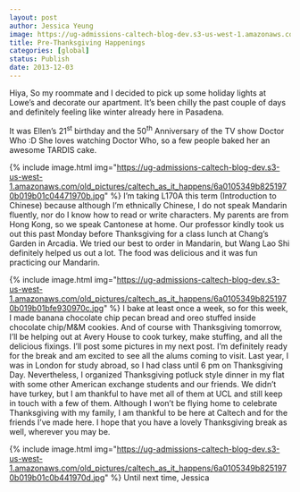 ```yaml
---
layout: post
author: Jessica Yeung
image: https://ug-admissions-caltech-blog-dev.s3-us-west-1.amazonaws.com/old_pictures/caltech_as_it_happens/6a0105349b8251970b019b01c043ea970b.jpg
title: Pre-Thanksgiving Happenings
categories: [global]
status: Publish
date: 2013-12-03
---
```


Hiya,
So my roommate and I decided to pick up some holiday lights at Lowe’s and decorate our apartment. It’s been chilly the past couple of days and definitely feeling like winter already here in Pasadena.

It was Ellen’s 21<sup>st</sup> birthday and the 50<sup>th</sup> Anniversary of the TV show Doctor Who :D She loves watching Doctor Who, so a few people baked her an awesome TARDIS cake.


{% include image.html img="https://ug-admissions-caltech-blog-dev.s3-us-west-1.amazonaws.com/old_pictures/caltech_as_it_happens/6a0105349b8251970b019b01c04471970b.jpg" %}
I’m taking L170A this term (Introduction to Chinese) because although I’m ethnically Chinese, I do not speak Mandarin fluently, nor do I know how to read or write characters. My parents are from Hong Kong, so we speak Cantonese at home. Our professor kindly took us out this past Monday before Thanksgiving for a class lunch at Chang’s Garden in Arcadia. We tried our best to order in Mandarin, but Wang Lao Shi definitely helped us out a lot. The food was delicious and it was fun practicing our Mandarin.


{% include image.html img="https://ug-admissions-caltech-blog-dev.s3-us-west-1.amazonaws.com/old_pictures/caltech_as_it_happens/6a0105349b8251970b019b01bfe930970c.jpg" %}
I bake at least once a week, so for this week, I made banana chocolate chip pecan bread and oreo stuffed inside chocolate chip/M&amp;M cookies. And of course with Thanksgiving tomorrow, I’ll be helping out at Avery House to cook turkey, make stuffing, and all the delicious fixings. I’ll post some pictures in my next post. I’m definitely ready for the break and am excited to see all the alums coming to visit. Last year, I was in London for study abroad, so I had class until 6 pm on Thanksgiving Day. Nevertheless, I organized Thanksgiving potluck style dinner in my flat with some other American exchange students and our friends. We didn’t have turkey, but I am thankful to have met all of them at UCL and still keep in touch with a few of them. Although I won’t be flying home to celebrate Thanksgiving with my family, I am thankful to be here at Caltech and for the friends I’ve made here. I hope that you have a lovely Thanksgiving break as well, wherever you may be.


{% include image.html img="https://ug-admissions-caltech-blog-dev.s3-us-west-1.amazonaws.com/old_pictures/caltech_as_it_happens/6a0105349b8251970b019b01c0b441970d.jpg" %}
Until next time,
Jessica
